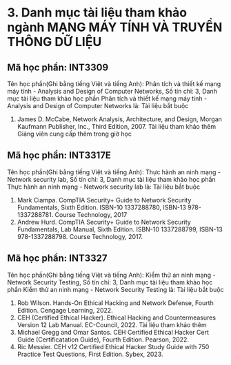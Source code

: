 # 3. Danh mục tài liệu tham khảo ngành MẠNG MÁY TÍNH VÀ TRUYỀN THÔNG DỮ LIỆU
## Mã học phần: INT3309
Tên học phần(Ghi bằng tiếng Việt và tiếng Anh): Phân tích và thiết kế mạng máy tính - Analysis and Design of Computer Networks, Số tín chỉ: 3, Danh mục tài liệu tham khảo học phần Phân tích và thiết kế mạng máy tính - Analysis and Design of Computer Networks là:
Tài liệu bắt buộc
1. James D. McCabe, Network Analysis, Architecture, and Design, Morgan Kaufmann Publisher, Inc., Third Edition, 2007.
Tài liệu tham khảo thêm
Giảng viên cung cấp thêm trong giờ học
## Mã học phần: INT3317E
Tên học phần(Ghi bằng tiếng Việt và tiếng Anh): Thực hành an ninh mạng - Network security lab, Số tín chỉ: 3, Danh mục tài liệu tham khảo học phần Thực hành an ninh mạng - Network security lab là:
Tài liệu bắt buộc
1. Mark Ciampa. CompTIA Security+ Guide to Network Security Fundamentals, Sixth Edition. ISBN-10 1337288780, ISBN-13 978-1337288781. Course Technology, 2017
2. Andrew Hurd. CompTIA Security+ Guide to Network Security Fundamentals, Lab Manual, Sixth Edition. ISBN-10 1337288799, ISBN-13 978-1337288798. Course Technology, 2017.
## Mã học phần: INT3327
Tên học phần(Ghi bằng tiếng Việt và tiếng Anh): Kiểm thử an ninh mạng - Network Security Testing, Số tín chỉ: 3, Danh mục tài liệu tham khảo học phần Kiểm thử an ninh mạng - Network Security Testing là:
Tài liệu bắt buộc
1. Rob Wilson. Hands-On Ethical Hacking and Network Defense, Fourth Edition. Cengage Learning, 2022.
2. CEH (Certified Ethical Hacker). Ethical Hacking and Countermeasures Version 12 Lab Manual. EC-Council, 2022.
Tài liệu tham khảo thêm
1. Michael Gregg and Omar Santos. CEH Certified Ethical Hacker Cert Guide (Certificatation Guide), Fourth Edition. Pearson, 2022.
2. Ric Messier. CEH v12 Certified Ethical Hacker Study Guide with 750 Practice Test Questions, First Edition. Sybex, 2023.
